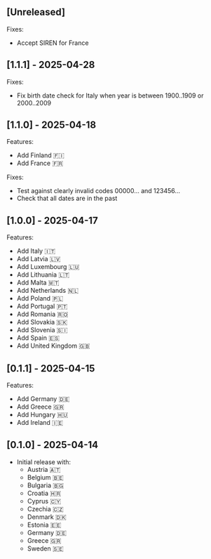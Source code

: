 ## [Unreleased]

Fixes:
- Accept SIREN for France

## [1.1.1] - 2025-04-28

Fixes:
- Fix birth date check for Italy when year is between 1900..1909 or 2000..2009

## [1.1.0] - 2025-04-18

Features:
- Add Finland 🇫🇮
- Add France 🇫🇷

Fixes:
- Test against clearly invalid codes 00000… and 123456…
- Check that all dates are in the past

## [1.0.0] - 2025-04-17

Features:
- Add Italy 🇮🇹
- Add Latvia 🇱🇻
- Add Luxembourg 🇱🇺
- Add Lithuania 🇱🇹
- Add Malta 🇲🇹
- Add Netherlands 🇳🇱
- Add Poland 🇵🇱
- Add Portugal 🇵🇹
- Add Romania 🇷🇴
- Add Slovakia 🇸🇰
- Add Slovenia 🇸🇮
- Add Spain 🇪🇸
- Add United Kingdom 🇬🇧

## [0.1.1] - 2025-04-15

Features:
- Add Germany 🇩🇪
- Add Greece 🇬🇷
- Add Hungary 🇭🇺
- Add Ireland 🇮🇪

## [0.1.0] - 2025-04-14

- Initial release with:
  - Austria 🇦🇹
  - Belgium 🇧🇪
  - Bulgaria 🇧🇬
  - Croatia 🇭🇷
  - Cyprus 🇨🇾
  - Czechia 🇨🇿
  - Denmark 🇩🇰
  - Estonia 🇪🇪
  - Germany 🇩🇪
  - Greece 🇬🇷
  - Sweden 🇸🇪
